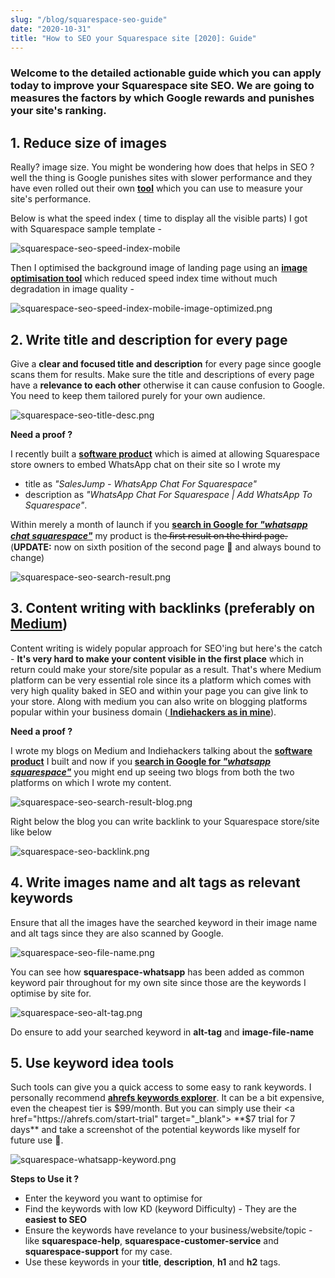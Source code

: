 ```yaml
---
slug: "/blog/squarespace-seo-guide"
date: "2020-10-31"
title: "How to SEO your Squarespace site [2020]: Guide"
---
```


### Welcome to the detailed actionable guide which you can apply today to improve your Squarespace site SEO. We are going to measures the factors by which Google rewards and punishes your site's ranking.

## 1. Reduce size of images
Really? image size. You might be wondering how does that helps in SEO ? well the thing is Google punishes sites with slower performance and they have even rolled out their own <a href="https://developers.google.com/speed/pagespeed/insights" target="_blank"> **tool**</a> which you can use to measure your site's performance.

Below is what the speed index ( time to display all the visible parts) I got with Squarespace sample template - 

![squarespace-seo-speed-index-mobile](../images/squarespace-seo-speed-index-mobile.png)

Then I optimised the background image of landing page using an <a href="https://tinypng.com/" target="_blank"> **image optimisation tool**</a> which reduced speed index time without much degradation in image quality -

![squarespace-seo-speed-index-mobile-image-optimized.png](../images/squarespace-seo-speed-index-mobile-image-optimized.png)

## 2. Write title and description for every page
Give a **clear and focused title and description** for every page since google scans them for results. Make sure the title and descriptions of every page have a **relevance to each other** otherwise it can cause confusion to Google. You need to keep them tailored purely for your own audience.

![squarespace-seo-title-desc.png](../images/squarespace-seo-title-desc.png)

**Need a proof ?**

I recently built a <a href="https://salesjump.xyz/" target="_blank"> **software product**</a> which is aimed at allowing Squarespace store owners to embed WhatsApp chat on their site so I wrote my
- title as *"SalesJump - WhatsApp Chat For Squarespace"* 
- description as *"WhatsApp Chat For Squarespace | Add WhatsApp To Squarespace"*. 

Within merely a month of launch if you <a href="https://www.google.com/search?q=whatsapp+chat+squarespace" target="_blank"> **search in Google for *"whatsapp chat squarespace"***</a> my product is the  ̶̶̶f̶̶̶i̶̶̶r̶̶̶s̶̶̶t̶̶̶ ̶̶̶r̶̶̶e̶̶̶s̶̶̶u̶̶̶l̶̶̶t̶̶̶ ̶̶̶o̶̶̶n̶̶̶ ̶̶̶t̶̶̶h̶̶̶e̶̶̶ ̶̶̶t̶̶̶h̶̶̶i̶̶̶r̶̶̶d̶̶̶ ̶̶̶p̶̶̶a̶̶̶g̶̶̶e̶̶̶. (**UPDATE:** now on sixth position of the second page 🙂 and always bound to change)

![squarespace-seo-search-result.png](../images/squarespace-seo-search-result.png)

## 3. Content writing with backlinks (preferably on <a href="http://medium.com/" target="_blank"> Medium</a>)
Content writing is widely popular approach for SEO'ing but here's the catch - **It's very hard to make your content visible in the first place** which in return could make your store/site popular as a result. That's where Medium platform can be very essential role since its a platform which comes with very high quality baked in SEO and within your page you can give link to your store. Along with medium you can also write on blogging platforms popular within your business domain (<a href="https://www.indiehackers.com/" target="_blank"> **Indiehackers as in mine**</a>).

**Need a proof ?**

I wrote my blogs on Medium and Indiehackers talking about the <a href="https://salesjump.xyz/" target="_blank"> **software product**</a> I built and now if you <a href="https://www.google.com/search?q=whatsapp+squarespace" target="_blank"> **search in Google for *"whatsapp squarespace"***</a> you might end up seeing two blogs from both the two platforms on which I wrote my content.

![squarespace-seo-search-result-blog.png](../images/squarespace-seo-search-result-blog.png)

Right below the blog you can write backlink to your Squarespace store/site like below

![squarespace-seo-backlink.png](../images/squarespace-seo-backlink.png)

## 4. Write images name and alt tags as relevant keywords
Ensure that all the images have the searched keyword in their image name and alt tags since they are also scanned by Google.

![squarespace-seo-file-name.png](../images/squarespace-seo-file-name.png)

You can see how **squarespace-whatsapp** has been added as common keyword pair throughout for my own site since those are the keywords I optimise by site for.

![squarespace-seo-alt-tag.png](../images/squarespace-seo-alt-tag.png)

Do ensure to add your searched keyword in **alt-tag** and **image-file-name**

## 5. Use keyword idea tools
Such tools can give you a quick access to some easy to rank keywords. I personally recommend <a href="https://ahrefs.com/keywords-explorer" target="_blank"> **ahrefs keywords explorer**</a>. It can be a bit expensive, even the cheapest tier is $99/month. But you can simply use their <a href="https://ahrefs.com/start-trial" target="_blank"> **$7 trial for 7 days**</a>  and take a screenshot of the potential keywords like myself for future use 🙂.

![squarespace-whatsapp-keyword.png](../images/squarespace-whatsapp-keyword.png)

**Steps to Use it ?**
- Enter the keyword you want to optimise for
- Find the keywords with low KD (keyword Difficulty) - They are the **easiest to SEO**
- Ensure the keywords have revelance to your business/website/topic - like **squarespace-help**, **squarespace-customer-service** and **squarespace-support** for my case.
- Use these keywords in your **title**, **description**, **h1** and **h2** tags.